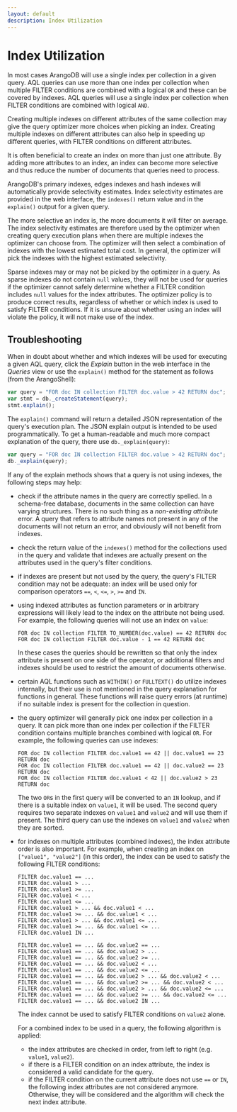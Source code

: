 ```yaml
---
layout: default
description: Index Utilization
---
```

Index Utilization
=================

In most cases ArangoDB will use a single index per collection in a given query. AQL queries can
use more than one index per collection when multiple FILTER conditions are combined with a 
logical `OR` and these can be covered by indexes. AQL queries will use a single index per
collection when FILTER conditions are combined with logical `AND`.

Creating multiple indexes on different attributes of the same collection may give the query
optimizer more choices when picking an index. Creating multiple indexes on different attributes 
can also help in speeding up different queries, with FILTER conditions on different attributes.

It is often beneficial to create an index on more than just one attribute. By adding more attributes 
to an index, an index can become more selective and thus reduce the number of documents that 
queries need to process.

ArangoDB's primary indexes, edges indexes and hash indexes will automatically provide selectivity
estimates. Index selectivity estimates are provided in the web interface, the `indexes()` return 
value and in the `explain()` output for a given query. 

The more selective an index is, the more documents it will filter on average. The index selectivity 
estimates are therefore used by the optimizer when creating query execution plans when there are 
multiple indexes the optimizer can choose from. The optimizer will then select a combination of
indexes with the lowest estimated total cost. In general, the optimizer will pick the indexes with
the highest estimated selectivity.

Sparse indexes may or may not be picked by the optimizer in a query. As sparse indexes do not contain 
`null` values, they will not be used for queries if the optimizer cannot safely determine whether a
FILTER condition includes `null` values for the index attributes. The optimizer policy is to produce 
correct results, regardless of whether or which index is used to satisfy FILTER conditions. If it is 
unsure about whether using an index will violate the policy, it will not make use of the index.


Troubleshooting
---------------

When in doubt about whether and which indexes will be used for executing a given AQL query,
click the *Explain* button in the web interface in the *Queries* view or use
the `explain()` method for the statement as follows (from the ArangoShell):

```js
var query = "FOR doc IN collection FILTER doc.value > 42 RETURN doc";
var stmt = db._createStatement(query);
stmt.explain();
```

The `explain()` command will return a detailed JSON representation of the query's execution plan.
The JSON explain output is intended to be used programmatically. To get a human-readable and much more
compact explanation of the query, there use `db._explain(query)`:

```js
var query = "FOR doc IN collection FILTER doc.value > 42 RETURN doc";
db._explain(query);
```

If any of the explain methods shows that a query is not using indexes, the following steps may help:

* check if the attribute names in the query are correctly spelled. In a schema-free database, documents
  in the same collection can have varying structures. There is no such thing as a *non-existing attribute*
  error. A query that refers to attribute names not present in any of the documents will not return an
  error, and obviously will not benefit from indexes.

* check the return value of the `indexes()` method for the collections used in the query and validate
  that indexes are actually present on the attributes used in the query's filter conditions. 

* if indexes are present but not used by the query, the query's FILTER condition may not be adequate:
  an index will be used only for comparison operators `==`, `<`, `<=`, `>`, `>=` and `IN`.

* using indexed attributes as function parameters or in arbitrary expressions will likely lead to the index
  on the attribute not being used. For example, the following queries will not use an index on `value`:
  
      FOR doc IN collection FILTER TO_NUMBER(doc.value) == 42 RETURN doc
      FOR doc IN collection FILTER doc.value - 1 == 42 RETURN doc

  In these cases the queries should be rewritten so that only the index attribute is present on one side of 
  the operator, or additional filters and indexes should be used to restrict the amount of documents otherwise.

* certain AQL functions such as `WITHIN()` or `FULLTEXT()` do utilize indexes internally, but their use is
  not mentioned in the query explanation for functions in general. These functions will raise query errors
  (at runtime) if no suitable index is present for the collection in question.

* the query optimizer will generally pick one index per collection in a query. It can pick more than
  one index per collection if the FILTER condition contains multiple branches combined with logical `OR`.
  For example, the following queries can use indexes:

      FOR doc IN collection FILTER doc.value1 == 42 || doc.value1 == 23 RETURN doc
      FOR doc IN collection FILTER doc.value1 == 42 || doc.value2 == 23 RETURN doc
      FOR doc IN collection FILTER doc.value1 < 42 || doc.value2 > 23 RETURN doc

  The two `OR`s in the first query will be converted to an `IN` lookup, and if there is a suitable index on
  `value1`, it will be used. The second query requires two separate indexes on `value1` and `value2` and
  will use them if present. The third query can use the indexes on `value1` and `value2` when they are
  sorted.

* for indexes on multiple attributes (combined indexes), the index attribute order is also important.
  For example, when creating an index on `["value1", "value2"]` (in this order), the index can be
  used to satisfy the following FILTER conditions:

      FILTER doc.value1 == ...
      FILTER doc.value1 > ...
      FILTER doc.value1 >= ...
      FILTER doc.value1 < ...
      FILTER doc.value1 <= ...
      FILTER doc.value1 > ... && doc.value1 < ...
      FILTER doc.value1 >= ... && doc.value1 < ...
      FILTER doc.value1 > ... && doc.value1 <= ...
      FILTER doc.value1 >= ... && doc.value1 <= ...
      FILTER doc.value1 IN ...

      FILTER doc.value1 == ... && doc.value2 == ...
      FILTER doc.value1 == ... && doc.value2 > ...
      FILTER doc.value1 == ... && doc.value2 >= ...
      FILTER doc.value1 == ... && doc.value2 < ...
      FILTER doc.value1 == ... && doc.value2 <= ...
      FILTER doc.value1 == ... && doc.value2 > ... && doc.value2 < ...
      FILTER doc.value1 == ... && doc.value2 >= ... && doc.value2 < ...
      FILTER doc.value1 == ... && doc.value2 > ... && doc.value2 <= ...
      FILTER doc.value1 == ... && doc.value2 >= ... && doc.value2 <= ...
      FILTER doc.value1 == ... && doc.value2 IN ...

  The index cannot be used to satisfy FILTER conditions on `value2` alone.

  For a combined index to be used in a query, the following algorithm is applied:
  - the index attributes are checked in order, from left to right (e.g. `value1`, `value2`).
  - if there is a FILTER condition on an index attribute, the index is considered a valid candidate
    for the query.
  - if the FILTER condition on the current attribute does not use `==` or `IN`, the following index
    attributes are not considered anymore. Otherwise, they will be considered and the algorithm will
    check the next index attribute.
